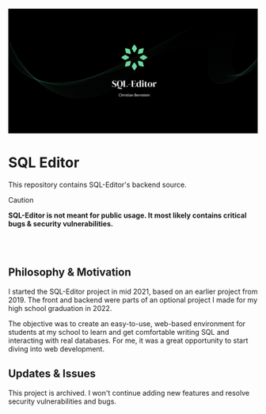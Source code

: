 ![Banner](https://github.com/christian-bernstein/sql-editor-web/blob/48031558c42cdb084b49631138a75a8179821afb/sql-editor-banner.png?raw=true)

# SQL Editor

This repository contains SQL-Editor's backend source. 
<br>
> [!CAUTION]
> **SQL-Editor is not meant for public usage. It most likely contains critical bugs & security vulnerabilities.**
> 

<br>
<br>

## Philosophy & Motivation
I started the SQL-Editor project in mid 2021, based on an earlier project from 2019. 
The front and backend were parts of an optional project I made for my high school graduation in 2022.

The objective was to create an easy-to-use, web-based environment for students at my school to learn and get comfortable 
writing SQL and interacting with real databases. For me, it was a great opportunity to start diving into web development.

## Updates & Issues
This project is archived. I won't continue adding new features and resolve security vulnerabilities and bugs.
